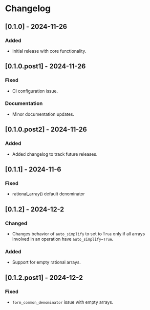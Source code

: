 # Changelog

## [0.1.0] - 2024-11-26
### Added
- Initial release with core functionality.

## [0.1.0.post1] - 2024-11-26
### Fixed
- CI configuration issue.
### Documentation
- Minor documentation updates.

## [0.1.0.post2] - 2024-11-26
### Added
- Added changelog to track future releases.

## [0.1.1] - 2024-11-6
### Fixed
- rational_array() default denominator

## [0.1.2] - 2024-12-2
### Changed
- Changes behavior of `auto_simplify` to set to `True` only if all arrays involved in an operation have `auto_simplify=True`.

### Added
- Support for empty rational arrays.

## [0.1.2.post1] - 2024-12-2
### Fixed
- `form_common_denominator` issue with empty arrays.
